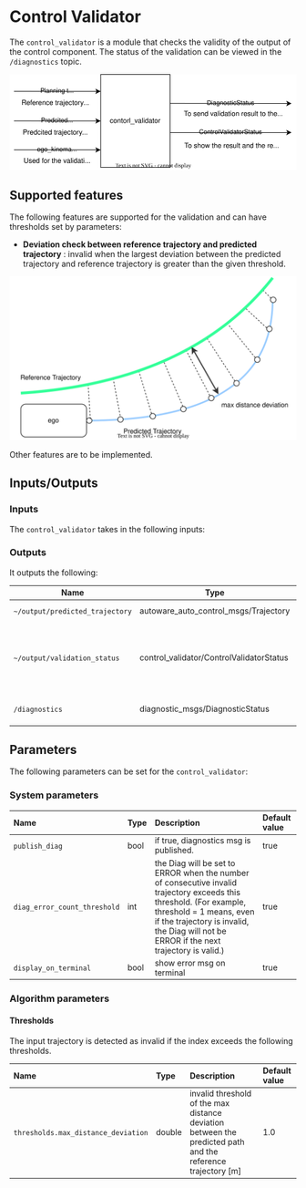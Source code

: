 # Control Validator

The `control_validator` is a module that checks the validity of the output of the control component. The status of the validation can be viewed in the `/diagnostics` topic.

![control_validator](./image/control_validator.drawio.svg)

## Supported features

The following features are supported for the validation and can have thresholds set by parameters:

- **Deviation check between reference trajectory and predicted trajectory** : invalid when the largest deviation between the predicted trajectory and reference trajectory is greater than the given threshold.

![trajectory_deviation](./image/trajectory_deviation.drawio.svg)

Other features are to be implemented.

## Inputs/Outputs

### Inputs

The `control_validator` takes in the following inputs:


### Outputs

It outputs the following:

| Name                            | Type                                     | Description                                                               |
| ------------------------------- | ---------------------------------------- | ------------------------------------------------------------------------- |
| `~/output/predicted_trajectory` | autoware_auto_control_msgs/Trajectory    | validated trajectory                                                      |
| `~/output/validation_status`    | control_validator/ControlValidatorStatus | validator status to inform the reason why the trajectory is valid/invalid |
| `/diagnostics`                  | diagnostic_msgs/DiagnosticStatus         | diagnostics to report errors                                              |

## Parameters

The following parameters can be set for the `control_validator`:

### System parameters

| Name                               | Type | Description                                                                                                                                                                                                                                | Default value |
| :--------------------------------- | :--- | :----------------------------------------------------------------------------------------------------------------------------------------------------------------------------------------------------------------------------------------- | :------------ |
| `publish_diag`                     | bool | if true, diagnostics msg is published. | true          |
| `diag_error_count_threshold`       | int  | the Diag will be set to ERROR when the number of consecutive invalid trajectory exceeds this threshold. (For example, threshold = 1 means, even if the trajectory is invalid, the Diag will not be ERROR if the next trajectory is valid.) | true          |
| `display_on_terminal`              | bool | show error msg on terminal                                                                                                                                                                                                                 | true          |

### Algorithm parameters

#### Thresholds

The input trajectory is detected as invalid if the index exceeds the following thresholds.

| Name                                | Type   | Description                                                                                                 | Default value |
| :---------------------------------- | :----- | :---------------------------------------------------------------------------------------------------------- | :------------ |
| `thresholds.max_distance_deviation` | double | invalid threshold of the max distance deviation between the predicted path and the reference trajectory [m] | 1.0           |
